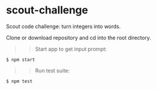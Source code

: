 # scout-challenge
Scout code challenge: turn integers into words.

Clone or download repository and cd into the root directory.

>> Start app to get input prompt:
```
$ npm start
```

>> Run test suite:
```
$ npm test
```